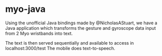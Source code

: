 myo-java
========

Using the unofficial Java bindings made by @NicholasAStuart, we have a Java application which transforms the gesture and gyroscope data input from 2 Myo wristbands into text.

The text is then served sequentially and available to access in localhost:3000/test
The mobile does text-to-speech.
